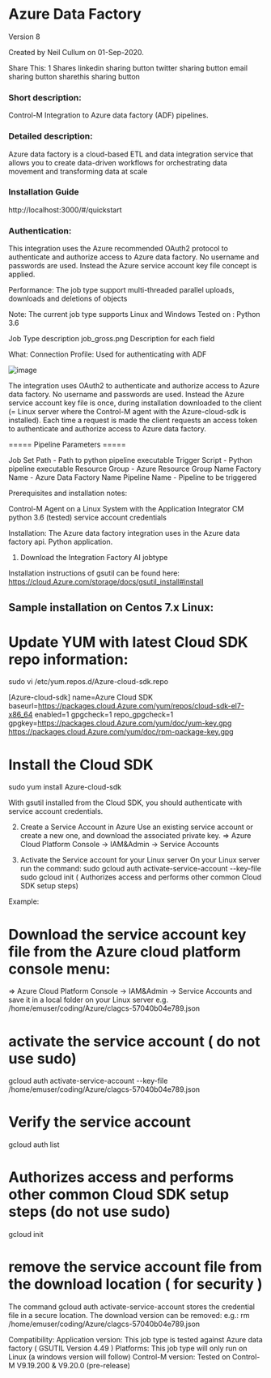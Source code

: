 # Azure Data Factory
Version 8

Created by Neil Cullum on 01-Sep-2020.

Share This:
1
Shares
linkedin sharing button twitter sharing button email sharing button sharethis sharing button
 
### Short description:
Control-M Integration to Azure data factory (ADF) pipelines.
 
### Detailed description:
Azure data factory is a cloud-based ETL and data integration service that allows you to create data-driven workflows for orchestrating data movement 
and transforming data at scale 

### Installation Guide
http://localhost:3000/#/quickstart
 
### Authentication:
This integration uses the Azure recommended OAuth2 protocol to authenticate and authorize access to Azure data factory.
No username and passwords are used. Instead the Azure service account key file concept is applied.
 
Performance:
The job type support multi-threaded parallel uploads, downloads and deletions of objects
 
Note:
The current job type supports Linux and Windows
Tested on : Python 3.6
 
Job Type description
job_gross.png
Description for each field
 
What:
Connection Profile: Used for authenticating with ADF

![image](/uploads/dd5e50f9432cdc69bcdb3c126796f25a/image.png)

The integration uses OAuth2 to authenticate and authorize access to Azure data factory.
No username and passwords are used. Instead the Azure service account key file is once, during installation downloaded to the client (= Linux server where the Control-M agent with the Azure-cloud-sdk is installed). Each time a request is made the client requests an access token to authenticate and authorize access to Azure data factory.
 
===== Pipeline Parameters =====

Job Set Path - Path to python pipeline executable
Trigger Script - Python pipeline executable
Resource Group - Azure Resource Group Name
Factory Name - Azure Data Factory Name
Pipeline Name - Pipeline to be triggered
 
Prerequisites and installation notes:
 
Control-M Agent on a Linux System with the Application Integrator CM
python 3.6 (tested)
service account credentials
 
Installation:
The Azure data factory integration uses in the Azure data factory api. Python application.
 
1. Download the Integration Factory AI jobtype 
 
Installation instructions of gsutil can be found here:
https://cloud.Azure.com/storage/docs/gsutil_install#install
 
## Sample installation on Centos 7.x Linux:
 
# Update YUM with latest Cloud SDK repo information:
 
sudo vi /etc/yum.repos.d/Azure-cloud-sdk.repo
 
[Azure-cloud-sdk]
name=Azure Cloud SDK
baseurl=https://packages.cloud.Azure.com/yum/repos/cloud-sdk-el7-x86_64
enabled=1
gpgcheck=1
repo_gpgcheck=1
gpgkey=https://packages.cloud.Azure.com/yum/doc/yum-key.gpg
              https://packages.cloud.Azure.com/yum/doc/rpm-package-key.gpg
 
# Install the Cloud SDK
sudo yum install Azure-cloud-sdk
 
With gsutil installed from the Cloud SDK, you should authenticate with service account credentials.

2. Create a Service Account in Azure
Use an existing service account or create a new one, and download the associated private key.
=> Azure Cloud Platform Console -> IAM&Admin -> Service Accounts
 
3.    Activate the Service account for your Linux server
On your Linux server run the command:
sudo gcloud auth activate-service-account --key-file <keyfile incl. path>
sudo gcloud init ( Authorizes access and performs other common Cloud SDK setup steps)
 
Example:
# Download the service account key file from the Azure cloud platform console menu:
=> Azure Cloud Platform Console -> IAM&Admin -> Service Accounts
and save it in a local folder on your Linux server e.g.
/home/emuser/coding/Azure/clagcs-57040b04e789.json
 
# activate the service account ( do not use sudo)
gcloud auth activate-service-account --key-file /home/emuser/coding/Azure/clagcs-57040b04e789.json
 
# Verify the service account
gcloud auth list
 
# Authorizes access and performs other common Cloud SDK setup steps (do not use sudo)
gcloud init
 
# remove the service account file from the download location ( for security )
The command gcloud auth activate-service-account stores the credential file in a secure location.
The download version can be removed:
e.g.: rm /home/emuser/coding/Azure/clagcs-57040b04e789.json
 
Compatibility:
Application version: This job type is tested against Azure data factory ( GSUTIL Version 4.49 )
Platforms: This job type will only run on Linux (a windows version will follow)
Control-M version: Tested on Control-M V9.19.200 & V9.20.0 (pre-release)
